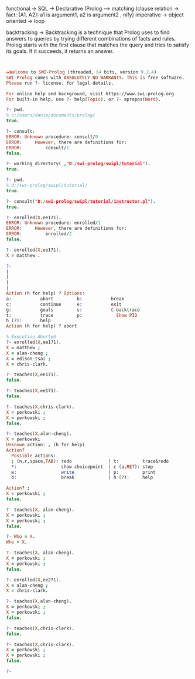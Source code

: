 functional   -> SQL 
             -> Declarative (Prolog --> matching (clause relation -> fact: (A1, A2): a1 is argument1, a2 is argument2 , nify)
imperative   -> object oriented
             -> loop


backtracking -> Backtracking is a technique that Prolog uses to find answers to queries by trying different combinations of facts and rules. Prolog starts with the first clause that matches the query and tries to satisfy its goals. If it succeeds, it returns an answer.


```prolog


ᨀWelcome to SWI-Prolog (threaded, 64 bits, version 9.2.4)
SWI-Prolog comes with ABSOLUTELY NO WARRANTY. This is free software.
Please run ?- license. for legal details.

For online help and background, visit https://www.swi-prolog.org
For built-in help, use ?- help(Topic). or ?- apropos(Word).

?- pwd.
% c:/users/danie/documents/prolog/
true.

?- consult.
ERROR: Unknown procedure: consult/0
ERROR:     However, there are definitions for:
ERROR:         consult/1
false.

?- working_directory(_,"D:/swi-prolog/swipl/tutorial").
true.

?- pwd.
% d:/swi-prolog/swipl/tutorial/
true.

?- consult("D:/swi-prolog/swipl/tutorial/instructor.pl").
true.

?- enrolled(X.ee171).
ERROR: Unknown procedure: enrolled/1
ERROR:     However, there are definitions for:
ERROR:         enrolled/2
false.

?- enrolled(X,ee171).
X = matthew .

?- 
|    
|    
|    
|    
Action (h for help) ? Options:
a:           abort         b:           break
c:           continue      e:           exit
g:           goals         s:           C-backtrace
t:           trace         p:             Show PID
h (?):       help
Action (h for help) ? abort

% Execution Aborted
?- enrolled(X,ee171).
X = matthew ;
X = alan-cheng ;
X = edison-tsai ;
X = chris-clark.

?- teaches(X,ee171).
false.

?- teaches(X,ee171).
false.

?- teaches(X,chris-clark).
X = perkowski ;
X = perkowski ;
false.

?- teaches(X,alan-cheng).
X = perkowski 
Unknown action: , (h for help)
Action? 
  Possible actions:
  ; (n,r,space,TAB): redo              | t:         trace&redo
  *:                 show choicepoint  | c (a,RET): stop
  w:                 write             | p:         print
  b:                 break             | h (?):     help

Action? ;
X = perkowski ;
false.

?- teaches(X, alan-cheng).
X = perkowski ;
X = perkowski ;
false.

?- Who = X.
Who = X.

?- teaches(X, alan-cheng).
X = perkowski ;
X = perkowski ;
false.

?- enrolled(X,ee271).
X = alan-cheng ;
X = chris-clark.

?- teaches(X,alan-cheng).
X = perkowski ;
X = perkowski ;
false.

?- teaches(X,chris-clerk).
false.

?- teaches(X,chris-clark).
X = perkowski ;
X = perkowski ;
false.

?- 

```

